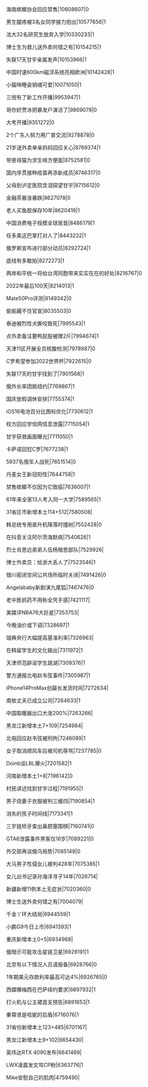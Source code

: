 海南槟榔协会回应禁售|10608607|0

男生腿疼被3名女同学接力抱出|10577656|1

法大32名研究生放弃入学|10330233|1

博士生为救儿送外卖何错之有|10154215|1

失联17天甘宇亲属发声|10153966|1

中国时速600km磁浮系统亮相欧洲|10142428|1

小猫咪睡姿销魂可爱|10071050|1

三悦有了新工作开播|9953947|1

哥你好贾冰把暴发户演活了|9869078|0

大考开播|9351272|0

2个广东人努力用广普交流|9278878|0

21岁送外卖单亲妈妈回应关心|8769374|1

带崽母猫为求生啃方便面|8752581|0

国内序贯接种疫苗再添新成员|8746317|0

父母到泸定医院含泪探望甘宇|8715612|0

金融茶暴涨暴跌|8627078|0

老人买鱼胶保存10年|8620419|1

中国消费电子规模全球居首|8486179|1

任多美这巴掌打对人了|8443232|1

俄罗斯宣布进行部分动员|8292724|1

底线有多敢拍|8272273|1

两岸和平统一将给台湾同胞带来实实在在的好处|8216767|0

2022年最后100天|8214013|1

Mate50Pro评测|8149342|0

偷偷藏不住官宣|8035503|0

泰迪被烈性犬撕咬致死|7995543|1

点外卖备注要鸭屁股被赠2斤|7994674|1

天津11区开展全员核酸检测|7978987|0

C罗希望参加2022世界杯|7922615|0

失联17天的甘宇找到了|7901568|1

俄外长率团抵纽约|7769867|1

国庆放假调休安排|7755374|1

iOS16电池百分比图标优化|7730612|1

校方回应学信网信息泄露|7715054|1

甘宇获救画面曝光|7711050|1

卡萨诺回怼C罗|7677238|1

5937名俄军人战死|7651514|0

丹麦女王新冠阳性|7644758|1

禁售槟榔不仅因为它致癌|7636007|1

61年来全家13人考入同一大学|7589565|1

31省区市新增本土114+512|7580508|

韩总统专用直升机降落时撞树|7552428|0

在抖音关注阿尔茨海默病|7540626|1

烈士肖思远弟弟入伍杨根思部队|7529926|

博士外卖员：给浙大丢人了|7523546|1

银川密闭空间公共场所临时关闭|7491426|0

Angelababy新剧演九尾狐|7467476|0

老中医抓药不用称全凭手感|7421117|

美媒评NBA76大巨星|7353753|

今晚油价或下调|7328697|1

瑞典央行大幅提高基准利率|7326963|

在韩留学生的文化输出|7311972|1

天津师范辟谣学生跳湖|7309376|1

警方通报北电赵韦弦事件|7305987|1

iPhone14ProMax创最长发货时间|7272634|

南依丈夫已成立公司|7264633|1

中国取暖器出口大涨200%|7263266|

黑龙江新增本土7+109|7254984|

北电回应赵韦弦被刑拘|7246089|1

女子取消顺风车后被司机辱骂|7237785|0

Doinb谈LBL爆火|7201582|1

河南新增本土1+8|7196142|0

村民讲述找到甘宇过程|7191955|1

男子烧妻子衣服被判三缓四|7190854|1

消失的孩子时间线|7173341|1

三岁娃矫牙查出鼻腔塞围棋|7160741|0

GTA6泄露事件黑客仅16岁|7089221|0

外交部再谈俄乌局势|7085148|0

大马男子性侵女儿被判428年|7075385|1

女儿出书记录孙海洋寻子14年|7026714|

新疆新增11例本土无症状|7020360|0

博士生送外卖何错之有|7004079|

千金丫环大结局|6944559|1

小鹏G9今日上市|6941393|1

重庆新增本土0+5|6934968|

俄暗示可能攻击星链卫星|6929191|1

北京有以下情况人员请报备|6928766|0

1年期美元存款利率最高可达4%|6926765|0

西媒曝梅西在巴萨续约要求|6897932|1

打火机与公主裙首支预告|6891853|1

秦霄贤是哈妮的后盾|6716076|1

31省份新增本土123+485|6701167|

黑龙江新增本土9+102|6654430|

英伟达RTX 4090发布|6641469|

LWX凌晨发文骂CP粉|6363776|1

Mike安慰自己的肌肉|4759490|

